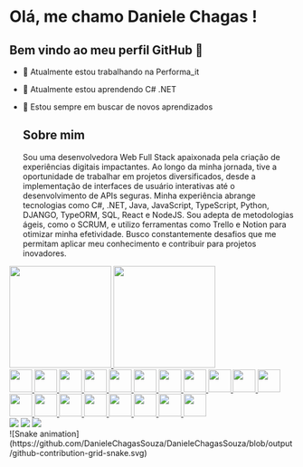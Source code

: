 # Olá, me chamo Daniele Chagas ! 
## Bem vindo ao meu perfil GitHub 👋
- 🔭 Atualmente estou trabalhando na Performa_it
- 🌱 Atualmente estou aprendendo C# .NET
- 🌱 Estou sempre em buscar de novos aprendizados

  ## Sobre mim
  Sou uma desenvolvedora Web Full Stack apaixonada pela criação de experiências digitais impactantes. Ao longo da minha jornada, tive a oportunidade de trabalhar em projetos diversificados, desde a implementação de interfaces de usuário interativas até o desenvolvimento de APIs seguras. Minha experiência abrange tecnologias como C#, .NET, Java, JavaScript, TypeScript, Python, DJANGO, TypeORM, SQL, React e NodeJS. Sou adepta de metodologias ágeis, como o SCRUM, e utilizo ferramentas como Trello e Notion para otimizar minha efetividade. Busco constantemente desafios que me permitam aplicar meu conhecimento e contribuir para projetos inovadores.

<div>
<a href="https://github.com/DanieleChagasSouza">
<img loading="lazy" height="180em" src="https://github-readme-stats.vercel.app/api/top-langs/?username=DanieleChagasSouza&layout=compact&langs_count=7&theme=dracula"/>
<img loading="lazy" height="180em" src="https://github-readme-stats.vercel.app/api?username=DanieleChagasSouza&show_icons=true&theme=dracula&include_all_commits=true&count_private=true"/>
</div>
  
<div>
<img loading="lazy" src="https://cdn.jsdelivr.net/gh/devicons/devicon/icons/git/git-original.svg" width="40" height="40"/>
<img loading="lazy" src="https://cdn.jsdelivr.net/gh/devicons/devicon@latest/icons/azuresqldatabase/azuresqldatabase-original.svg" width="40" height="40"/>
<img loading="lazy" src="https://cdn.jsdelivr.net/gh/devicons/devicon@latest/icons/csharp/csharp-original.svg" width="40" height="40"/>
<img loading="lazy" src="https://cdn.jsdelivr.net/gh/devicons/devicon@latest/icons/dotnetcore/dotnetcore-original.svg" width="40" height="40"/>
<img loading="lazy" src="https://cdn.jsdelivr.net/gh/devicons/devicon@latest/icons/html5/html5-original.svg" width="40" height="40"/>
<img loading="lazy" src="https://cdn.jsdelivr.net/gh/devicons/devicon@latest/icons/java/java-original.svg" width="40" height="40"/>
<img loading="lazy" src="https://cdn.jsdelivr.net/gh/devicons/devicon@latest/icons/javascript/javascript-original.svg" width="40" height="40"/>
<img loading="lazy" src="https://cdn.jsdelivr.net/gh/devicons/devicon@latest/icons/typescript/typescript-original.svg" width="40" height="40"/>
<img loading="lazy" src="https://cdn.jsdelivr.net/gh/devicons/devicon@latest/icons/react/react-original.svg" width="40" height="40"/>
<img loading="lazy" src="https://cdn.jsdelivr.net/gh/devicons/devicon@latest/icons/nodejs/nodejs-original.svg" width="40" height="40"/>
<img loading="lazy" src="https://cdn.jsdelivr.net/gh/devicons/devicon@latest/icons/json/json-original.svg" width="40" height="40"/>
<img loading="lazy" src="https://cdn.jsdelivr.net/gh/devicons/devicon@latest/icons/mysql/mysql-original.svg" width="40" height="40"/>
<img loading="lazy" src="https://cdn.jsdelivr.net/gh/devicons/devicon@latest/icons/postgresql/postgresql-original.svg" width="40" height="40"/>
<img loading="lazy" src="https://cdn.jsdelivr.net/gh/devicons/devicon@latest/icons/npm/npm-original-wordmark.svg" width="40" height="40"/>
<img loading="lazy" src="https://cdn.jsdelivr.net/gh/devicons/devicon@latest/icons/yarn/yarn-original.svg" width="40" height="40"/>
<img loading="lazy" src="https://cdn.jsdelivr.net/gh/devicons/devicon@latest/icons/nuget/nuget-original.svg" width="40" height="40"/>
<img loading="lazy" src="https://cdn.jsdelivr.net/gh/devicons/devicon@latest/icons/vscode/vscode-original.svg" width="40" height="40"/>
<img loading="lazy" src="https://cdn.jsdelivr.net/gh/devicons/devicon@latest/icons/insomnia/insomnia-original.svg" width="40" height="40"/>
<img loading="lazy" src="https://cdn.jsdelivr.net/gh/devicons/devicon@latest/icons/notion/notion-original.svg" width="40" height="40"/>
</div>

<div>
<a href="https://instagram.com/daniele.chagas.79" target="_blank"><img loading="lazy" src="https://img.shields.io/badge/-Instagram-%23E4405F?style=for-the-badge&logo=instagram&logoColor=white" target="_blank"></a>
<a href = "mailto:danieleccb25@hotmail.com"><img loading="lazy" src="https://img.shields.io/badge/Gmail-D14836?style=for-the-badge&logo=gmail&logoColor=white" target="_blank"></a>
<a href="https://https://www.linkedin.com/in/daniele-chagas-997683251" target="_blank"><img loading="lazy" src="https://img.shields.io/badge/-LinkedIn-%230077B5?style=for-the-badge&logo=linkedin&logoColor=white" target="_blank"></a>   
</div>
![Snake animation](https://github.com/DanieleChagasSouza/DanieleChagasSouza/blob/output/github-contribution-grid-snake.svg)

